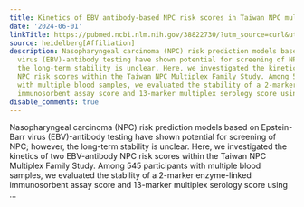 ```yaml
---
title: Kinetics of EBV antibody-based NPC risk scores in Taiwan NPC multiplex families
date: '2024-06-01'
linkTitle: https://pubmed.ncbi.nlm.nih.gov/38822730/?utm_source=curl&utm_medium=rss&utm_campaign=pubmed-2&utm_content=1FakS-2QOkCT8HsMOQP1bCRQ4YzyumYOmxmF0moLsQ3dFB1E9V&fc=20220326224207&ff=20240602180726&v=2.18.0.post9+e462414
source: heidelberg[Affiliation]
description: Nasopharyngeal carcinoma (NPC) risk prediction models based on Epstein-Barr
  virus (EBV)-antibody testing have shown potential for screening of NPC; however,
  the long-term stability is unclear. Here, we investigated the kinetics of two EBV-antibody
  NPC risk scores within the Taiwan NPC Multiplex Family Study. Among 545 participants
  with multiple blood samples, we evaluated the stability of a 2-marker enzyme-linked
  immunosorbent assay score and 13-marker multiplex serology score using ...
disable_comments: true
---
```

Nasopharyngeal carcinoma (NPC) risk prediction models based on Epstein-Barr virus (EBV)-antibody testing have shown potential for screening of NPC; however, the long-term stability is unclear. Here, we investigated the kinetics of two EBV-antibody NPC risk scores within the Taiwan NPC Multiplex Family Study. Among 545 participants with multiple blood samples, we evaluated the stability of a 2-marker enzyme-linked immunosorbent assay score and 13-marker multiplex serology score using ...